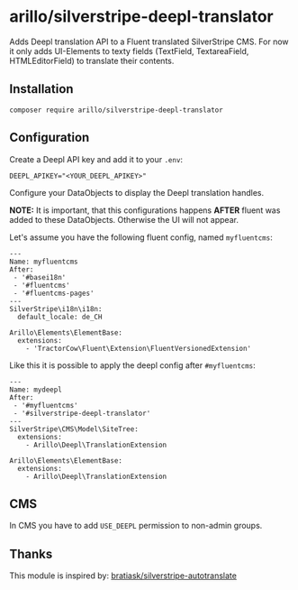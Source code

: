 # arillo/silverstripe-deepl-translator

Adds Deepl translation API to a Fluent translated SilverStripe CMS.
For now it only adds UI-Elements to texty fields (TextField, TextareaField, HTMLEditorField) to translate their contents.

## Installation

```
composer require arillo/silverstripe-deepl-translator
```

## Configuration

Create a Deepl API key and add it to your `.env`:

```
DEEPL_APIKEY="<YOUR_DEEPL_APIKEY>"
```

Configure your DataObjects to display the Deepl translation handles.

**NOTE:** It is important, that this configurations happens **AFTER** fluent was added to these DataObjects. Otherwise the UI will not appear.

Let's assume you have the following fluent config, named `myfluentcms`:

```
---
Name: myfluentcms
After: 
 - '#basei18n'
 - '#fluentcms'
 - '#fluentcms-pages'
---
SilverStripe\i18n\i18n:
  default_locale: de_CH

Arillo\Elements\ElementBase:
  extensions:
    - 'TractorCow\Fluent\Extension\FluentVersionedExtension'
```

Like this it is possible to apply the deepl config after `#myfluentcms`:

```
---
Name: mydeepl
After: 
 - '#myfluentcms'
 - '#silverstripe-deepl-translator'
---
SilverStripe\CMS\Model\SiteTree:
  extensions:
    - Arillo\Deepl\TranslationExtension

Arillo\Elements\ElementBase:
  extensions:
    - Arillo\Deepl\TranslationExtension
```

## CMS

In CMS you have to add `USE_DEEPL` permission to non-admin groups.

## Thanks

This module is inspired by: [bratiask/silverstripe-autotranslate](https://github.com/bratiask/silverstripe-autotranslate)

